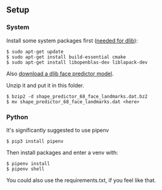 ## Setup

### System

Install some system packages first ([needed for dlib](https://www.pyimagesearch.com/2018/01/22/install-dlib-easy-complete-guide/)):

```shell
$ sudo apt-get update
$ sudo apt-get install build-essential cmake
$ sudo apt-get install libopenblas-dev liblapack-dev 
```

Also [download a dlib face predictor model](http://dlib.net/files/shape_predictor_68_face_landmarks.dat.bz2).

Unzip it and put it in this folder.

```shell
$ bzip2 -d shape_predictor_68_face_landmarks.dat.bz2
$ mv shape_predictor_68_face_landmarks.dat <here>
```

### Python
It's significantly suggested to use pipenv
```shell
$ pip3 install pipenv
```

Then install packages and enter a venv with:

```shell
$ pipenv install
$ pipenv shell
```

You could also use the requirements.txt, if you feel like that.
